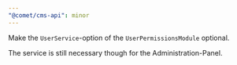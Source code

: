 ```yaml
---
"@comet/cms-api": minor
---
```


Make the `UserService`-option of the `UserPermissionsModule` optional.

The service is still necessary though for the Administration-Panel.
